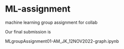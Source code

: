 # ML-assignment
machine learning group assignment for collab

Our final submission is

MLgroupAssignment01-AM_JK_12NOV2022-graph.ipynb
